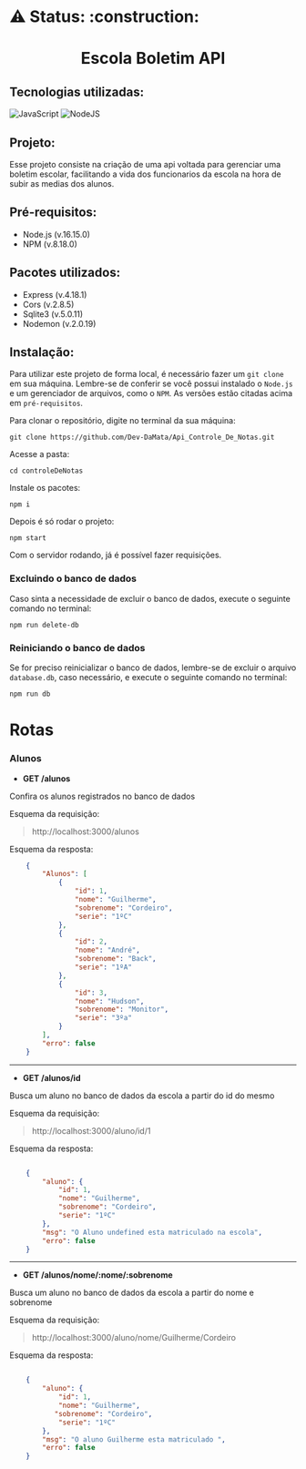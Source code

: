 <h1> ⚠️ Status: :construction: </h1>

<h1 align="center">Escola Boletim API</h1>

## Tecnologias utilizadas:

![JavaScript](https://img.shields.io/badge/javascript-%23323330.svg?style=for-the-badge&logo=javascript&logoColor=%23F7DF1E)
![NodeJS](https://img.shields.io/badge/node.js-6DA55F?style=for-the-badge&logo=node.js&logoColor=white)

## Projeto:

Esse projeto consiste na criação de uma api voltada para gerenciar uma boletim escolar, facilitando a vida dos funcionarios da escola na hora de subir as medias dos alunos.

## Pré-requisitos:

- Node.js (v.16.15.0)
- NPM (v.8.18.0)

## Pacotes utilizados:

- Express (v.4.18.1)
- Cors (v.2.8.5)
- Sqlite3 (v.5.0.11)
- Nodemon (v.2.0.19)

## Instalação:

Para utilizar este projeto de forma local, é necessário fazer um `git clone` em sua máquina. Lembre-se de conferir se você possui instalado o `Node.js` e um gerenciador de arquivos, como o `NPM`. As versões estão citadas acima em `pré-requisitos`.

Para clonar o repositório, digite no terminal da sua máquina:

```
git clone https://github.com/Dev-DaMata/Api_Controle_De_Notas.git
```

Acesse a pasta:

```
cd controleDeNotas
```

Instale os pacotes:

```
npm i 
```

Depois é só rodar o projeto:
```
npm start
```

Com o servidor rodando, já é possível fazer requisições.

### Excluindo o banco de dados

Caso sinta a necessidade de excluir o banco de dados, execute o seguinte comando no terminal:

```
npm run delete-db
```

### Reiniciando o banco de dados 

Se for preciso reinicializar o banco de dados, lembre-se de excluir o arquivo `database.db`, caso necessário, e execute o seguinte comando no terminal:

```
npm run db
```

# Rotas 

### Alunos

- **GET /alunos**

Confira os alunos registrados no banco de dados

Esquema da requisição:

> http://localhost:3000/alunos 

Esquema da resposta:

```json
    {
        "Alunos": [
            {
                "id": 1,
                "nome": "Guilherme",
                "sobrenome": "Cordeiro",
                "serie": "1ºC"
            },
            {
                "id": 2,
                "nome": "André",
                "sobrenome": "Back",
                "serie": "1ºA"
            },
            {
                "id": 3,
                "nome": "Hudson",
                "sobrenome": "Monitor",
                "serie": "3ºa"
            }
        ],
        "erro": false
    }
```
---
- **GET /alunos/id**

Busca um aluno no banco de dados da escola a partir do id do mesmo

Esquema da requisição:

> http://localhost:3000/aluno/id/1

Esquema da resposta:

```json

    {
        "aluno": {
            "id": 1,
            "nome": "Guilherme",
            "sobrenome": "Cordeiro",
            "serie": "1ºC"
        },
        "msg": "O Aluno undefined esta matriculado na escola",
        "erro": false
    }

```

---
- **GET /alunos/nome/:nome/:sobrenome**

Busca um aluno no banco de dados da escola a partir do nome e sobrenome

Esquema da requisição:

> http://localhost:3000/aluno/nome/Guilherme/Cordeiro

Esquema da resposta:

```json

    {
        "aluno": {
            "id": 1,
            "nome": "Guilherme",
           "sobrenome": "Cordeiro",
            "serie": "1ºC"
        },
        "msg": "O aluno Guilherme esta matriculado ",
        "erro": false
    }

```